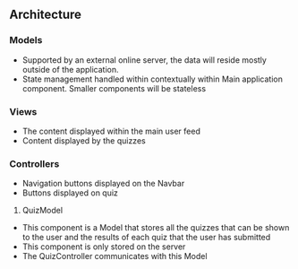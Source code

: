## Architecture
### Models
* Supported by an external online server, the data will reside mostly outside of the application.
* State management handled within contextually within Main application component. Smaller components will be stateless
### Views
* The content displayed within the main user feed
* Content displayed by the quizzes
### Controllers
* Navigation buttons displayed on the Navbar
* Buttons displayed on quiz

1) QuizModel
*  This component is a Model that stores all the quizzes that can be shown to the user and the results of each quiz that the user has submitted 
* This component is only stored on the server
* The QuizController communicates with this Model  

